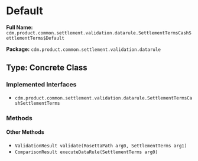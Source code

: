 # Default

**Full Name:** `cdm.product.common.settlement.validation.datarule.SettlementTermsCashSettlementTerms$Default`

**Package:** `cdm.product.common.settlement.validation.datarule`

## Type: Concrete Class

### Implemented Interfaces

- `cdm.product.common.settlement.validation.datarule.SettlementTermsCashSettlementTerms`

### Methods

#### Other Methods

- `ValidationResult validate(RosettaPath arg0, SettlementTerms arg1)`
- `ComparisonResult executeDataRule(SettlementTerms arg0)`

